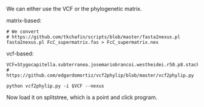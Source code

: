 We can either use the VCF or the phylogenetic matrix.

matrix-based:
```
# We convert 
# https://github.com/tkchafin/scripts/blob/master/fasta2nexus.pl
fasta2nexus.pl FcC_supermatrix.fas > FcC_supermatrix.nex
```

vcf-based:

```
VCF=Stygocapitella.subterranea.josemariobrancoi.westheidei.r50.p8.stacks.maf0.05.maxMeanDP100.minMeanDP10.indswith90missingnessRemoved.randomSNP.vcf
# https://github.com/edgardomortiz/vcf2phylip/blob/master/vcf2phylip.py

python vcf2phylip.py -i $VCF --nexus
```

Now load it on splitstree, which is a point and click program.
